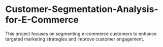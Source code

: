 # Customer-Segmentation-Analysis-for-E-Commerce
This project focuses on segmenting e-commerce customers to enhance targeted marketing strategies and improve customer engagement.
